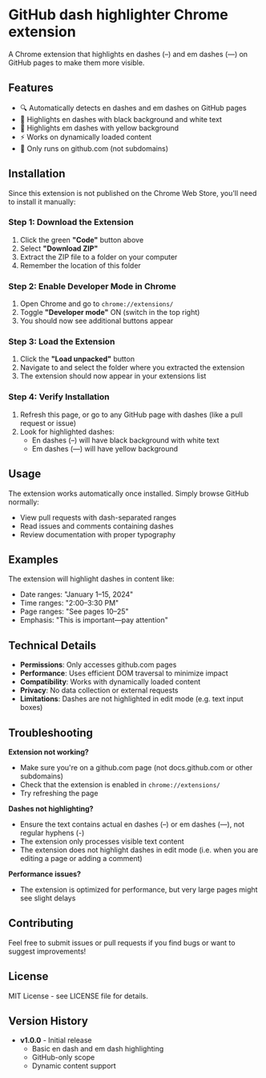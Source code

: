 # GitHub dash highlighter Chrome extension

A Chrome extension that highlights en dashes (–) and em dashes (—) on GitHub pages to make them more visible.

## Features

- 🔍 Automatically detects en dashes and em dashes on GitHub pages
- 🎨 Highlights en dashes with black background and white text
- 🌟 Highlights em dashes with yellow background
- ⚡ Works on dynamically loaded content
- 🎯 Only runs on github.com (not subdomains)

## Installation

Since this extension is not published on the Chrome Web Store, you'll need to install it manually:

### Step 1: Download the Extension

1. Click the green **"Code"** button above
2. Select **"Download ZIP"**
3. Extract the ZIP file to a folder on your computer
4. Remember the location of this folder

### Step 2: Enable Developer Mode in Chrome

1. Open Chrome and go to `chrome://extensions/`
2. Toggle **"Developer mode"** ON (switch in the top right)
3. You should now see additional buttons appear

### Step 3: Load the Extension

1. Click the **"Load unpacked"** button
2. Navigate to and select the folder where you extracted the extension
3. The extension should now appear in your extensions list

### Step 4: Verify Installation

1. Refresh this page, or go to any GitHub page with dashes (like a pull request or issue)
2. Look for highlighted dashes:
   - En dashes (–) will have black background with white text
   - Em dashes (—) will have yellow background

## Usage

The extension works automatically once installed. Simply browse GitHub normally:

- View pull requests with dash-separated ranges
- Read issues and comments containing dashes
- Review documentation with proper typography

## Examples

The extension will highlight dashes in content like:
- Date ranges: "January 1–15, 2024"
- Time ranges: "2:00–3:30 PM"
- Page ranges: "See pages 10–25"
- Emphasis: "This is important—pay attention"

## Technical Details

- **Permissions**: Only accesses github.com pages
- **Performance**: Uses efficient DOM traversal to minimize impact
- **Compatibility**: Works with dynamically loaded content
- **Privacy**: No data collection or external requests
- **Limitations**: Dashes are not highlighted in edit mode (e.g. text input boxes)

## Troubleshooting

**Extension not working?**
- Make sure you're on a github.com page (not docs.github.com or other subdomains)
- Check that the extension is enabled in `chrome://extensions/`
- Try refreshing the page

**Dashes not highlighting?**
- Ensure the text contains actual en dashes (–) or em dashes (—), not regular hyphens (-)
- The extension only processes visible text content
- The extension does not highlight dashes in edit mode (i.e. when you are editing a page or adding a comment)

**Performance issues?**
- The extension is optimized for performance, but very large pages might see slight delays

## Contributing

Feel free to submit issues or pull requests if you find bugs or want to suggest improvements!

## License

MIT License - see LICENSE file for details.

## Version History

- **v1.0.0** - Initial release
  - Basic en dash and em dash highlighting
  - GitHub-only scope
  - Dynamic content support
